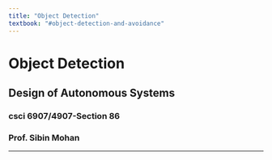 ```yaml
---
title: "Object Detection"
textbook: "#object-detection-and-avoidance"
---
```


# Object Detection

## **Design of Autonomous Systems**
### csci 6907/4907-Section 86
### Prof. **Sibin Mohan**

---